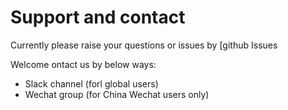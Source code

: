 # Support and contact



Currently please raise your questions or issues by [github Issues

Welcome ontact us by below ways:

* Slack channel (forl global users)
* Wechat group (for China Wechat users only)

